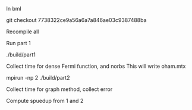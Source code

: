 In bml 

git checkout 7738322ce9a56a6a7a846ae03c9387488ba

Recompile all 

Run part 1 

./build/part1 

Collect time for dense Fermi function, and norbs
This will write oham.mtx 

mpirun -np 2 ./build/part2 

Collect time for graph method, collect error

Compute spuedup from 1 and 2



